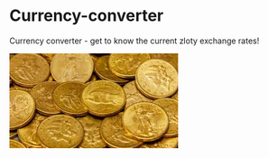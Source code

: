 # Currency-converter

Currency converter - get to know the current zloty exchange rates!

![Monety](css/images/monety.jpg)
